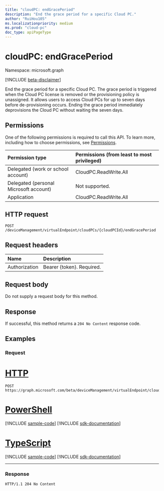 ```yaml
---
title: "cloudPC: endGracePeriod"
description: "End the grace period for a specific Cloud PC."
author: "RuiHou105"
ms.localizationpriority: medium
ms.prod: "cloud-pc"
doc_type: apiPageType
---
```


# cloudPC: endGracePeriod

Namespace: microsoft.graph

[!INCLUDE [beta-disclaimer](../../includes/beta-disclaimer.md)]

End the grace period for a specific Cloud PC. The grace period is triggered when the Cloud PC license is removed or the provisioning policy is unassigned. It allows users to access Cloud PCs for up to seven days before de-provisioning occurs. Ending the grace period immediately deprovisions the Cloud PC without waiting the seven days.

## Permissions

One of the following permissions is required to call this API. To learn more, including how to choose permissions, see [Permissions](/graph/permissions-reference).

|Permission type|Permissions (from least to most privileged)|
|:---|:---|
|Delegated (work or school account)|CloudPC.ReadWrite.All|
|Delegated (personal Microsoft account)|Not supported.|
|Application|CloudPC.ReadWrite.All|

## HTTP request

<!-- {
  "blockType": "ignored"
}
-->

``` http
POST /deviceManagement/virtualEndpoint/cloudPCs/{cloudPCId}/endGracePeriod
```

## Request headers

|Name|Description|
|:---|:---|
|Authorization|Bearer {token}. Required.|

## Request body

Do not supply a request body for this method.

## Response

If successful, this method returns a `204 No Content` response code.

## Examples

### Request



# [HTTP](#tab/http)
<!-- {
  "blockType": "request",
  "name": "endgraceperiod_cloudpc"
}
-->

``` http
POST https://graph.microsoft.com/beta/deviceManagement/virtualEndpoint/cloudPCs/{cloudPCId}/endGracePeriod
```

# [PowerShell](#tab/powershell)
[!INCLUDE [sample-code](../includes/snippets/powershell/endgraceperiod-cloudpc-powershell-snippets.md)]
[!INCLUDE [sdk-documentation](../includes/snippets/snippets-sdk-documentation-link.md)]

# [TypeScript](#tab/typescript)
[!INCLUDE [sample-code](../includes/snippets/typescript/endgraceperiod-cloudpc-typescript-snippets.md)]
[!INCLUDE [sdk-documentation](../includes/snippets/snippets-sdk-documentation-link.md)]

---



### Response

<!-- {
  "blockType": "response",
  "truncated": true
}
-->

``` http
HTTP/1.1 204 No Content
```
